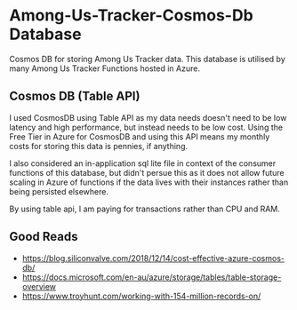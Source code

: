 # Among-Us-Tracker-Cosmos-Db Database
Cosmos DB for storing Among Us Tracker data. This database is utilised by many Among Us Tracker Functions hosted in Azure.

## Cosmos DB (Table API)
I used CosmosDB using Table API as my data needs doesn't need to be low latency and high performance, but instead needs to be low cost. Using the Free Tier in Azure for CosmosDB and using this API means my monthly costs for storing this data is pennies, if anything. 

I also considered an in-application sql lite file in context of the consumer functions of this database, but didn't persue this as it does not allow future scaling in Azure of functions if the data lives with their instances rather than being persisted elsewhere.

By using table api, I am paying for transactions rather than CPU and RAM.

## Good Reads
- https://blog.siliconvalve.com/2018/12/14/cost-effective-azure-cosmos-db/
- https://docs.microsoft.com/en-au/azure/storage/tables/table-storage-overview
- https://www.troyhunt.com/working-with-154-million-records-on/
